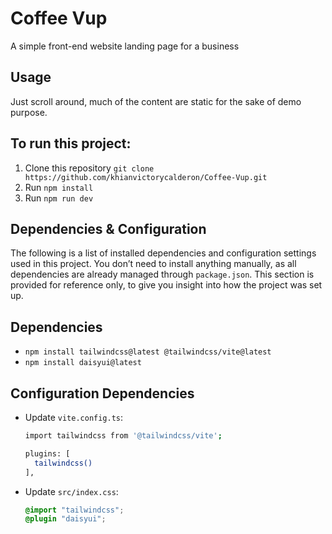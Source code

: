 # Coffee Vup
A simple front-end website landing page for a business

## Usage
Just scroll around, much of the content are static for the sake of demo purpose.

## To run this project:
1. Clone this repository `git clone https://github.com/khianvictorycalderon/Coffee-Vup.git`
2. Run `npm install`
3. Run `npm run dev`

## Dependencies & Configuration
The following is a list of installed dependencies and configuration settings used in this project.
You don’t need to install anything manually, as all dependencies are already managed through `package.json`.
This section is provided for reference only, to give you insight into how the project was set up.

## Dependencies
- `npm install tailwindcss@latest @tailwindcss/vite@latest`
- `npm install daisyui@latest`

## Configuration Dependencies
- Update `vite.config.ts`:
  ```bash
  import tailwindcss from '@tailwindcss/vite';

  plugins: [
    tailwindcss()
  ],
  ```
- Update `src/index.css`:
  ```css
  @import "tailwindcss";
  @plugin "daisyui";
  ```